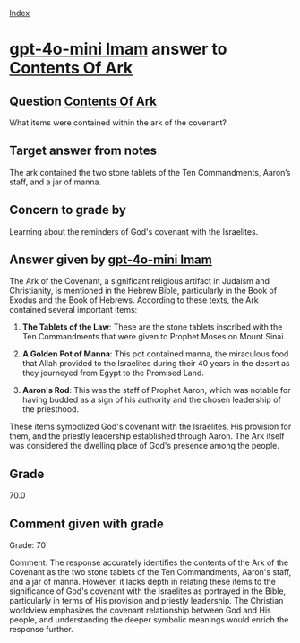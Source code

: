 
[Index](../../index.md)
# [gpt-4o-mini Imam](../../answering_models/gpt-4o-mini_Imam.md) answer to [Contents Of Ark](../../questions/Contents_Of_Ark.md)

## Question [Contents Of Ark](../../questions/Contents_Of_Ark.md)
What items were contained within the ark of the covenant?

## Target answer from notes
The ark contained the two stone tablets of the Ten Commandments, Aaron’s staff, and a jar of manna.

## Concern to grade by
Learning about the reminders of God's covenant with the Israelites.

## Answer given by [gpt-4o-mini Imam](../../answering_models/gpt-4o-mini_Imam.md)
The Ark of the Covenant, a significant religious artifact in Judaism and Christianity, is mentioned in the Hebrew Bible, particularly in the Book of Exodus and the Book of Hebrews. According to these texts, the Ark contained several important items:

1. **The Tablets of the Law**: These are the stone tablets inscribed with the Ten Commandments that were given to Prophet Moses on Mount Sinai.

2. **A Golden Pot of Manna**: This pot contained manna, the miraculous food that Allah provided to the Israelites during their 40 years in the desert as they journeyed from Egypt to the Promised Land.

3. **Aaron's Rod**: This was the staff of Prophet Aaron, which was notable for having budded as a sign of his authority and the chosen leadership of the priesthood.

These items symbolized God's covenant with the Israelites, His provision for them, and the priestly leadership established through Aaron. The Ark itself was considered the dwelling place of God's presence among the people.

## Grade
70.0

## Comment given with grade
Grade: 70

Comment: The response accurately identifies the contents of the Ark of the Covenant as the two stone tablets of the Ten Commandments, Aaron's staff, and a jar of manna. However, it lacks depth in relating these items to the significance of God's covenant with the Israelites as portrayed in the Bible, particularly in terms of His provision and priestly leadership. The Christian worldview emphasizes the covenant relationship between God and His people, and understanding the deeper symbolic meanings would enrich the response further.
